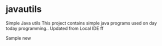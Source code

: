 # javautils
Simple Java utils
This project contains simple java programs used on day today programming..
Updated from Local IDE ff

Sample 
new

